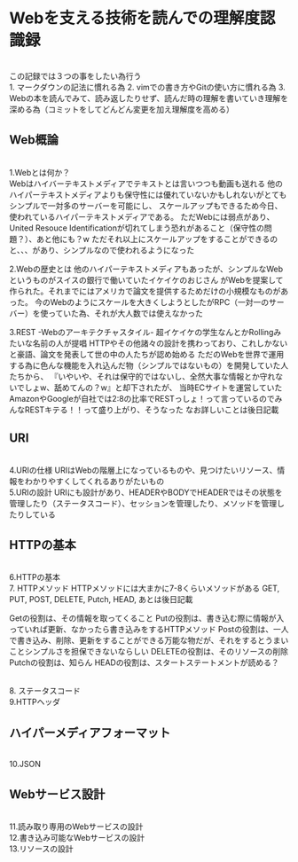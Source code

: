 # Webを支える技術を読んでの理解度認識録
<br>
この記録では３つの事をしたい為行う
<br>
1. マークダウンの記法に慣れる為
2. vimでの書き方やGitの使い方に慣れる為
3. Webの本を読んでみて、読み返したりせず、読んだ時の理解を書いていき理解を深める為（コミットをしてどんどん変更を加え理解度を高める）


## Web概論
<br>
1.Webとは何か？
<br>
Webはハイバーテキストメディアでテキストとは言いつつも動画も送れる
他のハイパーテキストメディアよりも保守性には優れていないかもしれないがとてもシンプルで一対多のサーバーを可能にし、
スケールアップもできるため今日、使われているハイパーテキストメディアである。
ただWebには弱点があり、United Resouce Identificationが切れてしまう恐れがあること（保守性の問題？）、あと他にも？w
ただそれ以上にスケールアップをすることができるのと、、、があり、シンプルなので使われるようになった



2.Webの歴史とは
他のハイパーテキストメディアもあったが、シンプルなWebというものがスイスの銀行で働いていたイケイケのおじさん
がWebを提案して作られた。それまでにはアメリカで論文を提供するためだけの小規模なものがあった。
今のWebのようにスケールを大きくしようとしたがRPC（一対一のサーバー）を使っていた為、それが大人数では使えなかった


3.REST -Webのアーキテクチャスタイル-
超イケイケの学生なんとかRollingみたいな名前の人が提唱
HTTPやその他諸々の設計を携わっており、これしかないと豪語、論文を発表して世の中の人たちが認め始める
ただのWebを世界で運用する為に色んな機能を入れ込んだ物（シンプルではないもの）を開発していた人たちから、
『いやいや、それは保守的ではないし、全然大事な情報とか守れないでしょw、舐めてんの？w』と却下されたが、
当時ECサイトを運営していたAmazonやGoogleが自社では2:8の比率でRESTっしょ！って言っているのでみんなRESTキテる！！って盛り上がり、そうなった
なお詳しいことは後日記載

## URI
<br>
4.URIの仕様
URIはWebの階層上になっているものや、見つけたいリソース、情報をわかりやすくしてくれるありがたいもの


<br>
5.URIの設計
URIにも設計があり、HEADERやBODYでHEADERではその状態を管理したり（ステータスコード）、セッションを管理したり、メソッドを管理したりしている

## HTTPの基本
<br>
6.HTTPの基本

<br>
7. HTTPメソッド
HTTPメソッドには大まかに7-8くらいメソッドがある
GET, PUT, POST, DELETE, Putch, HEAD, あとは後日記載

Getの役割は、その情報を取ってくること
Putの役割は、書き込む際に情報が入っていれば更新、なかったら書き込みをするHTTPメソッド
Postの役割は、一人で書き込み、削除、更新をすることができる万能な物だが、それをするとうまいことシンプルさを担保できないならしい
DELETEの役割は、そのリソースの削除
Putchの役割は、知らん
HEADの役割は、スタートステートメントが読める？

<br>
8. ステータスコード

<br>
9.HTTPヘッダ

## ハイパーメディアフォーマット
<br>
10.JSON

## Webサービス設計
<br>
11.読み取り専用のWebサービスの設計

<br>
12.書き込み可能なWebサービスの設計

<br>
13.リソースの設計

<br>

